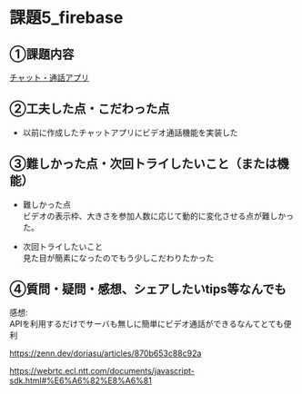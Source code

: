 # 課題5_firebase

## ①課題内容

[チャット・通話アプリ](https://chat-app-ae8e9.web.app/)

## ②工夫した点・こだわった点

- 以前に作成したチャットアプリにビデオ通話機能を実装した

## ③難しかった点・次回トライしたいこと（または機能）

- 難しかった点  
ビデオの表示枠、大きさを参加人数に応じて動的に変化させる点が難しかった。

- 次回トライしたいこと  
見た目が簡素になったのでもう少しこだわりたかった

## ④質問・疑問・感想、シェアしたいtips等なんでも
感想:  
APIを利用するだけでサーバも無しに簡単にビデオ通話ができるなんてとても便利

https://zenn.dev/doriasu/articles/870b653c88c92a

https://webrtc.ecl.ntt.com/documents/javascript-sdk.html#%E6%A6%82%E8%A6%81